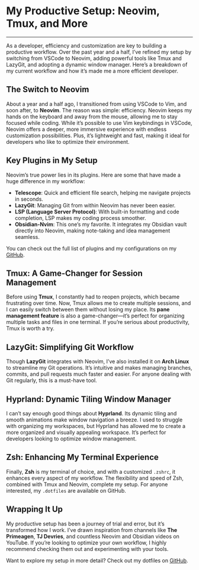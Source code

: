 # My Productive Setup: Neovim, Tmux, and More

--- 

As a developer, efficiency and customization are key to building a productive workflow. Over the past year and a half, I’ve refined my setup by switching from VSCode to Neovim, adding powerful tools like Tmux and LazyGit, and adopting a dynamic window manager. Here’s a breakdown of my current workflow and how it’s made me a more efficient developer.

## The Switch to Neovim
About a year and a half ago, I transitioned from using VSCode to Vim, and soon after, to **Neovim**. The reason was simple: efficiency. Neovim keeps my hands on the keyboard and away from the mouse, allowing me to stay focused while coding. While it’s possible to use Vim keybindings in VSCode, Neovim offers a deeper, more immersive experience with endless customization possibilities. Plus, it’s lightweight and fast, making it ideal for developers who like to optimize their environment.

## Key Plugins in My Setup
Neovim’s true power lies in its plugins. Here are some that have made a huge difference in my workflow:

- **Telescope**: Quick and efficient file search, helping me navigate projects in seconds.
- **LazyGit**: Managing Git from within Neovim has never been easier.
- **LSP (Language Server Protocol)**: With built-in formatting and code completion, LSP makes my coding process smoother.
- **Obsidian-Nvim**: This one’s my favorite. It integrates my Obsidian vault directly into Neovim, making note-taking and idea management seamless.

You can check out the full list of plugins and my configurations on my [GitHub](https://github.com/vineet-53/.dotfiles).

## Tmux: A Game-Changer for Session Management
Before using **Tmux**, I constantly had to reopen projects, which became frustrating over time. Now, Tmux allows me to create multiple sessions, and I can easily switch between them without losing my place. Its **pane management feature** is also a game-changer—it’s perfect for organizing multiple tasks and files in one terminal. If you’re serious about productivity, Tmux is worth a try.

## LazyGit: Simplifying Git Workflow
Though **LazyGit** integrates with Neovim, I’ve also installed it on **Arch Linux** to streamline my Git operations. It’s intuitive and makes managing branches, commits, and pull requests much faster and easier. For anyone dealing with Git regularly, this is a must-have tool.

## Hyprland: Dynamic Tiling Window Manager
I can’t say enough good things about **Hyprland**. Its dynamic tiling and smooth animations make window navigation a breeze. I used to struggle with organizing my workspaces, but Hyprland has allowed me to create a more organized and visually appealing workspace. It’s perfect for developers looking to optimize window management.

## Zsh: Enhancing My Terminal Experience
Finally, **Zsh** is my terminal of choice, and with a customized `.zshrc`, it enhances every aspect of my workflow. The flexibility and speed of Zsh, combined with Tmux and Neovim, complete my setup. For anyone interested, my `.dotfiles` are available on GitHub.

## Wrapping It Up
My productive setup has been a journey of trial and error, but it’s transformed how I work. I’ve drawn inspiration from channels like **The Primeagen**, **TJ Devries**, and countless Neovim and Obsidian videos on YouTube. If you’re looking to optimize your own workflow, I highly recommend checking them out and experimenting with your tools.

Want to explore my setup in more detail? Check out my dotfiles on [GitHub](https://github.com/vineet-53/.dotfiles).

